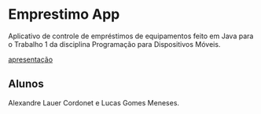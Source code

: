 # Emprestimo App
Aplicativo de controle de empréstimos de equipamentos feito em Java para o 
Trabalho 1 da disciplina Programação para Dispositivos Móveis.

[apresentação](https://drive.google.com/file/d/1pu9SG0GOTjqD9Qc7i6uuMToEGDp0d3U3/view?usp=sharing)
## Alunos
Alexandre Lauer Cordonet e Lucas Gomes Meneses. 
